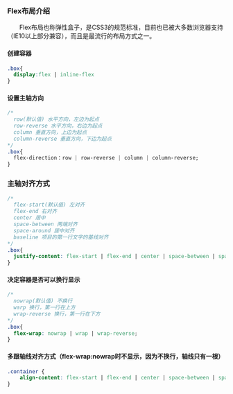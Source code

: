 ### Flex布局介绍
&emsp;&emsp;Flex布局也称弹性盒子，是CSS3的规范标准，目前也已被大多数浏览器支持（IE10以上部分兼容），而且是最流行的布局方式之一。
#### 创建容器
```css
.box{
  display:flex | inline-flex
}
```
#### 设置主轴方向
```css
/*
  row(默认值) 水平方向，左边为起点
  row-reverse 水平方向，右边为起点 
  column 垂直方向，上边为起点
  column-reverse 垂直方向，下边为起点
*/
.box{
  flex-direction：row | row-reverse | column | column-reverse;
}
```
### 主轴对齐方式
```css
/* 
  flex-start(默认值) 左对齐
  flex-end 右对齐
  center 居中
  space-between 两端对齐
  space-around 居中对齐
  baseline 项目的第一行文字的基线对齐
*/
.box{
  justify-content: flex-start | flex-end | center | space-between | space-around;
}
```
#### 决定容器是否可以换行显示
```css
/*
  nowrap(默认值) 不换行
  warp 换行，第一行在上方
  wrap-reverse 换行，第一行在下方
*/
.box{
  flex-wrap: nowrap | wrap | wrap-reverse;
}
```
#### 多跟轴线对齐方式（flex-wrap:nowrap时不显示，因为不换行，轴线只有一根）
```css
.container {
    align-content: flex-start | flex-end | center | space-between | space-around | stretch;
}
```
